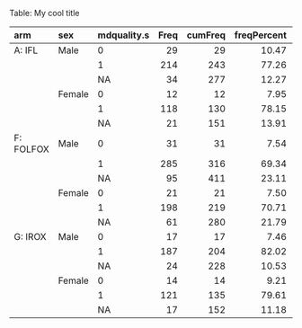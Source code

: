 
Table: My cool title

|arm       |sex    |mdquality.s | Freq| cumFreq| freqPercent| cumPercent|
|:---------|:------|:-----------|----:|-------:|-----------:|----------:|
|A: IFL    |Male   |0           |   29|      29|       10.47|      10.47|
|          |       |1           |  214|     243|       77.26|      87.73|
|          |       |NA          |   34|     277|       12.27|     100.00|
|          |Female |0           |   12|      12|        7.95|       7.95|
|          |       |1           |  118|     130|       78.15|      86.09|
|          |       |NA          |   21|     151|       13.91|     100.00|
|F: FOLFOX |Male   |0           |   31|      31|        7.54|       7.54|
|          |       |1           |  285|     316|       69.34|      76.89|
|          |       |NA          |   95|     411|       23.11|     100.00|
|          |Female |0           |   21|      21|        7.50|       7.50|
|          |       |1           |  198|     219|       70.71|      78.21|
|          |       |NA          |   61|     280|       21.79|     100.00|
|G: IROX   |Male   |0           |   17|      17|        7.46|       7.46|
|          |       |1           |  187|     204|       82.02|      89.47|
|          |       |NA          |   24|     228|       10.53|     100.00|
|          |Female |0           |   14|      14|        9.21|       9.21|
|          |       |1           |  121|     135|       79.61|      88.82|
|          |       |NA          |   17|     152|       11.18|     100.00|
